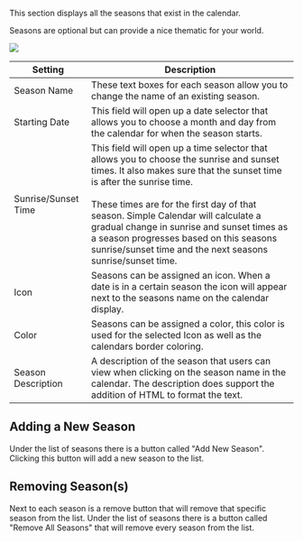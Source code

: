 This section displays all the seasons that exist in the calendar.

Seasons are optional but can provide a nice thematic for your world.

![](media://calendar-season.png)

| Setting             | Description                                                                                                                                                                                                                                                                                                                                                                                                          |
|---------------------|----------------------------------------------------------------------------------------------------------------------------------------------------------------------------------------------------------------------------------------------------------------------------------------------------------------------------------------------------------------------------------------------------------------------|
| Season Name         | These text boxes for each season allow you to change the name of an existing season.                                                                                                                                                                                                                                                                                                                                 |
| Starting Date       | This field will open up a date selector that allows you to choose a month and day from the calendar for when the season starts.                                                                                                                                                                                                                                                                                      |
| Sunrise/Sunset Time | This field will open up a time selector that allows you to choose the sunrise and sunset times. It also makes sure that the sunset time is after the sunrise time.<br/><br/>These times are for the first day of that season. Simple Calendar will calculate a gradual change in sunrise and sunset times as a season progresses based on this seasons sunrise/sunset time and the next seasons sunrise/sunset time. |
| Icon                | Seasons can be assigned an icon. When a date is in a certain season the icon will appear next to the seasons name on the calendar display.                                                                                                                                                                                                                                                                           |
| Color               | Seasons can be assigned a color, this color is used for the selected Icon as well as the calendars border coloring.                                                                                                                                                                                                                                                                                                  |
| Season Description  | A description of the season that users can view when clicking on the season name in the calendar. The description does support the addition of HTML to format the text.                                                                                                                                                                                                                                              |



## Adding a New Season

Under the list of seasons there is a button called "Add New Season". Clicking this button will add a new season to the list.

## Removing Season(s)

Next to each season is a remove button that will remove that specific season from the list. Under the list of seasons there is a button called "Remove All Seasons" that will remove every season from the list.